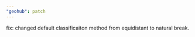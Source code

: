 ```yaml
---
"geohub": patch
---
```


fix: changed default classificaiton method from equidistant to natural break.
